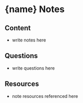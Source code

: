 # {name} Notes

## Content

- write notes here

## Questions

- write questions here

## Resources

- note resources referenced here